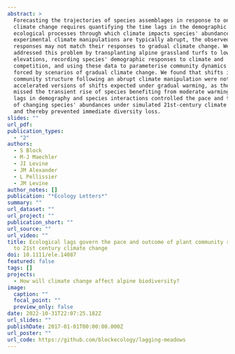 ```yaml
---
abstract: >
  Forecasting the trajectories of species assemblages in response to ongoing
  climate change requires quantifying the time lags in the demographic and
  ecological processes through which climate impacts species' abundances. Since
  experimental climate manipulations are typically abrupt, the observed species
  responses may not match their responses to gradual climate change. We
  addressed this problem by transplanting alpine grassland turfs to lower
  elevations, recording species' demographic responses to climate and
  competition, and using these data to parameterise community dynamics models
  forced by scenarios of gradual climate change. We found that shifts in
  community structure following an abrupt climate manipulation were not simply
  accelerated versions of shifts expected under gradual warming, as the former
  missed the transient rise of species benefiting from moderate warming. Time
  lags in demography and species interactions controlled the pace and trajectory
  of changing species' abundances under simulated 21st-century climate change,
  and thereby prevented immediate diversity loss.
slides: ""
url_pdf: 
publication_types:
  - "2"
authors:
  - S Block
  - M-J Maechler
  - JI Levine
  - JM Alexander
  - L Pellissier
  - JM Levine
author_notes: []
publication: "*Ecology Letters*"
summary: ""
url_dataset: ""
url_project: ""
publication_short: ""
url_source: ""
url_video: ""
title: Ecological lags govern the pace and outcome of plant community responses
  to 21st century climate change
doi: 10.1111/ele.14087
featured: false
tags: []
projects:
  - How will climate change affect alpine biodiversity?
image:
  caption: ""
  focal_point: ""
  preview_only: false
date: 2022-10-31T22:07:25.182Z
url_slides: ""
publishDate: 2017-01-01T00:00:00.000Z
url_poster: ""
url_code: https://github.com/blockecology/lagging-meadows
---
```

